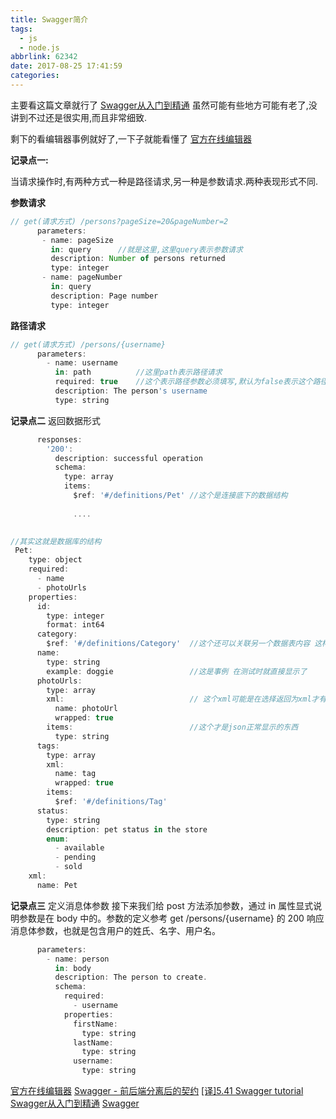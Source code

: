 ```yaml
---
title: Swagger简介
tags:
  - js
  - node.js
abbrlink: 62342
date: 2017-08-25 17:41:59
categories:
---
```


主要看这篇文章就行了 [Swagger从入门到精通](https://www.gitbook.com/book/huangwenchao/swagger/details) 虽然可能有些地方可能有老了,没讲到不过还是很实用,而且非常细致.

剩下的看编辑器事例就好了,一下子就能看懂了 [官方在线编辑器](http://editor.swagger.io/)


**记录点一:**

当请求操作时,有两种方式一种是路径请求,另一种是参数请求.两种表现形式不同.

**参数请求**
```js
// get(请求方式) /persons?pageSize=20&pageNumber=2
      parameters:
       - name: pageSize
         in: query      //就是这里,这里query表示参数请求
         description: Number of persons returned
         type: integer
       - name: pageNumber
         in: query
         description: Page number
         type: integer
```

**路径请求**
```js
// get(请求方式) /persons/{username}
      parameters:
        - name: username
          in: path          //这里path表示路径请求
          required: true    //这个表示路径参数必须填写,默认为false表示这个路径是可选填的
          description: The person's username
          type: string
```

<!--more-->

**记录点二**
返回数据形式

```js
      responses:
        '200':
          description: successful operation
          schema:
            type: array
            items:
              $ref: '#/definitions/Pet' //这个是连接底下的数据结构
              
              ....
              

//其实这就是数据库的结构              
 Pet:
    type: object
    required:
      - name
      - photoUrls
    properties:
      id:
        type: integer
        format: int64
      category:
        $ref: '#/definitions/Category'  //这个还可以关联另一个数据表内容 这样返回时很简单.
      name:
        type: string
        example: doggie                 //这是事例 在测试时就直接显示了
      photoUrls:
        type: array
        xml:                            // 这个xml可能是在选择返回为xml才有用 但一般是json格式 
          name: photoUrl
          wrapped: true
        items:                          //这个才是json正常显示的东西
          type: string
      tags:
        type: array
        xml:
          name: tag
          wrapped: true
        items:
          $ref: '#/definitions/Tag'
      status:
        type: string
        description: pet status in the store
        enum:
          - available
          - pending
          - sold
    xml:
      name: Pet              
```

**记录点三**
 定义消息体参数
 接下来我们给 post 方法添加参数，通过 in 属性显式说明参数是在 body 中的。参数的定义参考 get /persons/{username} 的 200 响应消息体参数，也就是包含用户的姓氏、名字、用户名。
```js
      parameters:
        - name: person
          in: body
          description: The person to create.
          schema:
            required:
              - username
            properties:
              firstName:
                type: string
              lastName:
                type: string
              username:
                type: string
```

[官方在线编辑器](http://editor.swagger.io/)
[Swagger - 前后端分离后的契约](http://www.cnblogs.com/whitewolf/p/4686154.html)
[[译]5.41 Swagger tutorial](http://www.cnblogs.com/JoiT/p/6378086.html)
[Swagger从入门到精通](https://www.gitbook.com/book/huangwenchao/swagger/details)
[Swagger](http://www.jianshu.com/p/4115f2b53983)

